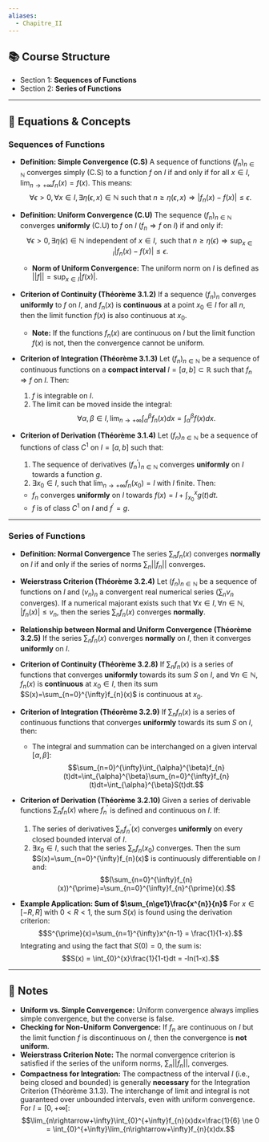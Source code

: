 ```yaml
---
aliases:
  - Chapitre_II
---
```


## 📚 Course Structure
- Section 1: **Sequences of Functions**
- Section 2: **Series of Functions**

---

## 📐 Equations & Concepts

### Sequences of Functions

* **Definition: Simple Convergence (C.S)**
    A sequence of functions $(f_{n})_{n\in\mathbb{N}}$ converges simply (C.S) to a function $f$ on $I$ if and only if for all $x \in I$, $\lim_{n\rightarrow+\infty} f_{n}(x) = f(x)$.
    This means:
    $$\forall \epsilon > 0, \forall x \in I, \exists \eta(\epsilon, x) \in \mathbb{N} \text{ such that } n \ge \eta(\epsilon, x) \Rightarrow |f_{n}(x)-f(x)| \le \epsilon.$$

* **Definition: Uniform Convergence (C.U)**
    The sequence $(f_{n})_{n\in\mathbb{N}}$ converges **uniformly** (C.U) to $f$ on $I$ ($f_{n}\Rightarrow f$ on $I$) if and only if:
    $$\forall \epsilon > 0, \exists \eta(\epsilon) \in \mathbb{N} \text{ independent of } x \in I, \text{ such that } n \ge \eta(\epsilon) \Rightarrow \sup_{x\in I}|f_{n}(x)-f(x)| \le \epsilon.$$
    -   **Norm of Uniform Convergence:** The uniform norm on $I$ is defined as $||f|| = \sup_{x\in I} |f(x)|$.

* **Criterion of Continuity (Théorème 3.1.2)**
    If a sequence $(f_{n})_{n}$ converges **uniformly** to $f$ on $I$, and $f_{n}(x)$ is **continuous** at a point $x_{0}\in I$ for all $n$, then the limit function $f(x)$ is also continuous at $x_{0}$.
    -   **Note:** If the functions $f_{n}(x)$ are continuous on $I$ but the limit function $f(x)$ is not, then the convergence cannot be uniform.

* **Criterion of Integration (Théorème 3.1.3)**
    Let $(f_{n})_{n\in\mathbb{N}}$ be a sequence of continuous functions on a **compact interval** $I=[a,b]\subset\mathbb{R}$ such that $f_{n}\Rightarrow f$ on $I$. Then:
    1.  $f$ is integrable on $I$.
    2.  The limit can be moved inside the integral:
        $$\forall \alpha,\beta\in I, \lim_{n\rightarrow+\infty}\int_{\alpha}^{\beta}f_{n}(x)dx=\int_{\alpha}^{\beta}f(x)dx.$$

* **Criterion of Derivation (Théorème 3.1.4)**
    Let $(f_{n})_{n\in\mathbb{N}}$ be a sequence of functions of class $C^{1}$ on $I=[a,b]$ such that:
    1.  The sequence of derivatives $(f_{n}^{\prime})_{n\in\mathbb{N}}$ converges **uniformly** on $I$ towards a function $g$.
    2.  $\exists x_{0}\in I,$ such that $\lim_{n\rightarrow+\infty}f_{n}(x_{0})=l$ with $l$ finite.
    Then:
    -   $f_{n}$ converges **uniformly** on $I$ towards $f(x)=l+\int_{x_{0}}^{x}g(t)dt$.
    -   $f$ is of class $C^{1}$ on $I$ and $f^{\prime}=g$.

---

### Series of Functions

* **Definition: Normal Convergence**
    The series $\sum_{n}f_{n}(x)$ converges **normally** on $I$ if and only if the series of norms $\sum_{n}||f_{n}||$ converges.

* **Weierstrass Criterion (Théorème 3.2.4)**
    Let $(f_{n})_{n\in\mathbb{N}}$ be a sequence of functions on $I$ and $(v_{n})_{n}$ a convergent real numerical series ($\sum_{n}v_{n}$ converges). If a numerical majorant exists such that $\forall x\in I,\forall n\in\mathbb{N}$, $|f_{n}(x)|\le v_{n}$, then the series $\sum_{n}f_{n}(x)$ converges **normally**.

* **Relationship between Normal and Uniform Convergence (Théorème 3.2.5)**
    If the series $\sum_{n}f_{n}(x)$ converges **normally** on $I$, then it converges **uniformly** on $I$.

* **Criterion of Continuity (Théorème 3.2.8)**
    If $\sum_{n}f_{n}(x)$ is a series of functions that converges **uniformly** towards its sum $S$ on $I$, and $\forall n\in\mathbb{N}$, $f_{n}(x)$ is **continuous** at $x_{0}\in I$, then its sum $S(x)=\sum_{n=0}^{\infty}f_{n}(x)$ is continuous at $x_{0}$.

* **Criterion of Integration (Théorème 3.2.9)**
    If $\sum_{n}f_{n}(x)$ is a series of continuous functions that converges **uniformly** towards its sum $S$ on $I$, then:
    -   The integral and summation can be interchanged on a given interval $[\alpha,\beta]$:
        $$\sum_{n=0}^{\infty}\int_{\alpha}^{\beta}f_{n}(t)dt=\int_{\alpha}^{\beta}\sum_{n=0}^{\infty}f_{n}(t)dt=\int_{\alpha}^{\beta}S(t)dt.$$

* **Criterion of Derivation (Théorème 3.2.10)**
    Given a series of derivable functions $\sum_{n}f_{n}(x)$ where $f_{n}^{\prime}$ is defined and continuous on $I$. If:
    1.  The series of derivatives $\sum_{n}f_{n}^{\prime}(x)$ converges **uniformly** on every closed bounded interval of $I$.
    2.  $\exists x_{0}\in I$, such that the series $\sum_{n}f_{n}(x_{0})$ converges.
    Then the sum $S(x)=\sum_{n=0}^{\infty}f_{n}(x)$ is continuously differentiable on $I$ and:
    $$(\sum_{n=0}^{\infty}f_{n}(x))^{\prime}=\sum_{n=0}^{\infty}f_{n}^{\prime}(x).$$

* **Example Application: Sum of $\sum_{n\ge1}\frac{x^{n}}{n}$**
    For $x\in[-R,R]$ with $0<R<1$, the sum $S(x)$ is found using the derivation criterion:
    $$S^{\prime}(x)=\sum_{n=1}^{\infty}x^{n-1} = \frac{1}{1-x}.$$
    Integrating and using the fact that $S(0)=0$, the sum is:
    $$S(x) = \int_{0}^{x}\frac{1}{1-t}dt = -ln(1-x).$$

---

## 📝 Notes

* **Uniform vs. Simple Convergence:** Uniform convergence always implies simple convergence, but the converse is false.
* **Checking for Non-Uniform Convergence:** If $f_{n}$ are continuous on $I$ but the limit function $f$ is discontinuous on $I$, then the convergence is **not uniform**.
* **Weierstrass Criterion Note:** The normal convergence criterion is satisfied if the series of the uniform norms, $\sum_{n}||f_{n}||$, converges.
* **Compactness for Integration:** The compactness of the interval $I$ (i.e., being closed and bounded) is generally **necessary** for the Integration Criterion (Théorème 3.1.3). The interchange of limit and integral is not guaranteed over unbounded intervals, even with uniform convergence. For $I=[0,+\infty[$:
    $$\lim_{n\rightarrow+\infty}\int_{0}^{+\infty}f_{n}(x)dx=\frac{1}{6} \ne 0 = \int_{0}^{+\infty}\lim_{n\rightarrow+\infty}f_{n}(x)dx.$$